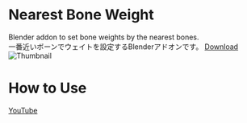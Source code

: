 # Nearest Bone Weight
Blender addon to set bone weights by the nearest bones.  
一番近いボーンでウェイトを設定するBlenderアドオンです。
[Download](https://fujisunflower.booth.pm/items/2186872)
![Thumbnail](https://user-images.githubusercontent.com/20571538/86237500-d4742b80-bbd6-11ea-91c0-20f81ee7dff2.png)
# How to Use
[YouTube](https://www.youtube.com/watch?v=hXCFhiOQxYM)
